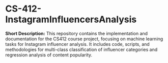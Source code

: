 # CS-412-InstagramInfluencersAnalysis
**Short Description:**  This repository contains the implementation and documentation for the CS412 course project, focusing on machine learning tasks for Instagram influencer analysis. It includes code, scripts, and methodologies for multi-class classification of influencer categories and regression analysis of content popularity.
